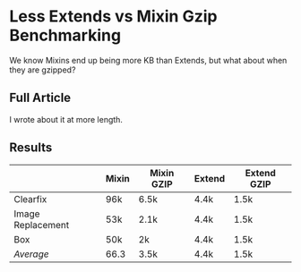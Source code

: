 # Less Extends vs Mixin Gzip Benchmarking

We know Mixins end up being more KB than Extends, but what about when they are gzipped?

## Full Article
I wrote about it at more length.

## Results

|                   | Mixin  | Mixin GZIP  | Extend   | Extend GZIP   |
|-------------------|--------|-------------|----------|---------------|
| Clearfix          | 96k    | 6.5k        | 4.4k     | 1.5k          |
| Image Replacement | 53k    | 2.1k        | 4.4k     | 1.5k          |
| Box               | 50k    | 2k          | 4.4k     | 1.5k          |
| *Average*         | 66.3   | 3.5k        | 4.4k     | 1.5k          |